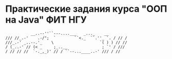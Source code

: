 # Практические задания курса "ООП на Java" ФИТ НГУ
```
           __..--''``---....___   _..._    __
/// //_.-'    .-/";  `        ``<._  ``.''_ `. / // /
///_.-' _..--.'_    \                    `( ) ) // //
/ (_..-' // (< _     ;_..__               ; `' / ///
/ // // //  `-._,_)' // / ``--...____..-' /// / //
```